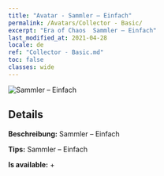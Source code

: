 ```yaml
---
title: "Avatar - Sammler – Einfach"
permalink: /Avatars/Collector - Basic/
excerpt: "Era of Chaos  Sammler – Einfach"
last_modified_at: 2021-04-28
locale: de
ref: "Collector - Basic.md"
toc: false
classes: wide
---
```

 ![Sammler – Einfach](/images/a/avatarFrame_71.png)

## Details

 **Beschreibung:** Sammler – Einfach 

 **Tips:** Sammler – Einfach 

 **Is available:**  + 

